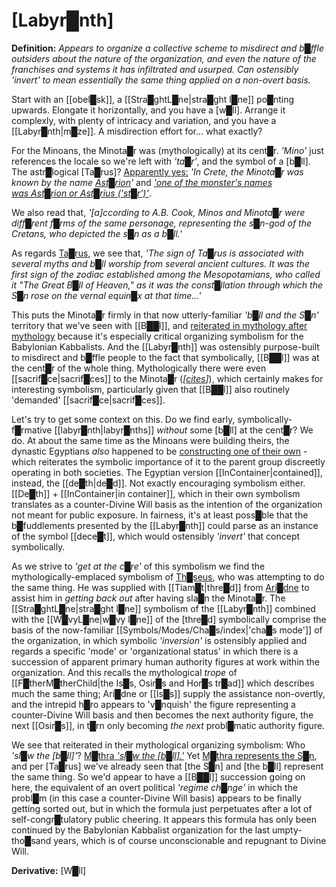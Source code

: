 # **[Labyr█nth]**


**Definition:** *Appears to organize a collective scheme to misdirect and b█ffle outsiders about the nature of the organization, and even the nature of the franchises and systems it has infiltrated and usurped.  Can ostensibly 'invert' to mean essentially the same thing applied on a non-overt basis.*

Start with an [[obel█sk]], a [[Stra█ghtL█ne|stra█ght l█ne]] po█nting upwards.  Elongate it horizontally, and you have a [w█ll].  Arrange it complexly, with plenty of intricacy and variation, and you have a [[Labyr█nth|m█ze]].  A misdirection effort for... what exactly?

For the Minoans, the Minota█r was (mythologically) at its cent█r.  *'Mino'* just references the locale so we're left with *'ta█r'*, and the symbol of a [b█ll].  The astr█logical [Ta█rus]?  [Apparently yes:](https://en.wikipedia.org/wiki/Minotaur#Etymology)  *'In Crete, the Minota█r was known by the name [Ast█rion](https://en.wikipedia.org/wiki/Asterion "Asterion")'* and *['one of the monster's names was Ast█rion or Ast█rius ('st█r')'](https://en.wikipedia.org/wiki/Minotaur#Interpretations)*.

We also read that, *'\[a\]ccording to A.B. Cook, _Minos_ and _Minota█r_ were diff█rent f█rms of the same personage, representing the s█n-god of the Cretans, who depicted the s█n as a b█ll.'*

As regards [Ta█rus](https://en.wikipedia.org/wiki/Taurus_(astrology)#History), we see that, *'The sign of Ta█rus is associated with several myths and b█ll worship from several ancient cultures. It was the first sign of the zodiac established among the Mesopotamians, who called it "The Great B█ll of Heaven," as it was the const█llation through which the S█n rose on the vernal equin█x at that time...'*

This puts the Minota█r firmly in that now utterly-familiar *'b█ll and the S█n'* territory that we've seen with [[B██l]], and [reiterated in mythology after mythology](https://en.wikipedia.org/wiki/Sacred_bull) because it's especially critical organizing symbolism for the Babylonian Kabbalists.  And the [[Labyr█nth]] was ostensibly purpose-built to misdirect and b█ffle people to the fact that symbolically, [[B██l]] was at the cent█r of the whole thing.  Mythologically there were even [[sacrif█ce|sacrif█ces]] to the Minota█r (*\[[cites](https://en.wikipedia.org/wiki/Sacrificial_victims_of_Minotaur)\]*), which certainly makes for interesting symbolism, particularly given that [[B██l]] also routinely 'demanded' [[sacrif█ce|sacrif█ces]].

Let's try to get some context on this.  Do we find early, symbolically-f█rmative [[labyr█nth|labyr█nths]] *without* some [b█ll] at the cent█r?  We do.  At about the same time as the Minoans were building theirs, the dynastic Egyptians *also* happened to be [constructing one of their own](https://en.wikipedia.org/wiki/Labyrinth#The_Egyptian_labyrinth) - which reiterates the symbolic importance of it to the parent group discreetly operating in both societies.  The Egyptian version [[InContainer|contained]], instead, the [[de█th|de█d]].  Not exactly encouraging symbolism either.  [[De█th]] + [[InContainer|in container]], which in their own symbolism translates as a counter-Divine Will basis as the intention of the organization not meant for public exposure.  In fairness, it's at least poss█ble that the b█fuddlements presented by the [[Labyr█nth]] could parse as an instance of the symbol [[dece█t]], which would ostensibly *'invert'* that concept symbolically.

As we strive to *'get at the c█re'* of this symbolism we find the mythologically-emplaced symbolism of [Th█seus](https://en.wikipedia.org/wiki/Theseus), who was attempting to do the same thing.  He was supplied with [[Tiam█t|thre█d]] from [Ari█dne](https://en.wikipedia.org/wiki/Ariadne) to assist him in *getting back out* after having sla█n the Minota█r.  The [[Stra█ghtL█ne|stra█ght l█ne]] symbolism of the [[Labyr█nth]] combined with the [[W█vyL█ne|w█vy l█ne]] of the [thre█d] symbolically comprise the basis of the now-familiar [[Symbols/Modes/Cha█s/index|'cha█s mode']] of the organization, in which symbolic *'inversion'* is ostensibly applied and regards a specific 'mode' or 'organizational status' in which there is a succession of apparent primary human authority figures at work within the organization.  And this recalls the mythological *trope* of [[F█therM█therChild|the Is█s, Osir█s and Hor█s tr█ad]] which describes much the same thing; Ari█dne or [[Is█s]] supply the assistance non-overtly, and the intrepid h█ro appears to 'v█nquish' the figure representing a counter-Divine Will basis and then becomes the next authority figure, the next [[Osir█s]], in t█rn only becoming *the next* probl█matic authority figure.

We see that reiterated in their mythological organizing symbolism: Who *'sl█w the [b█ll]'*?  [M█thra *'sl█w the \[b█ll\].'*](https://en.wikipedia.org/wiki/Mithraism#Bull-slaying_scene)  Yet [M█thra represents the S█n](https://en.wikipedia.org/wiki/Mithra), and per [Ta█rus] we've already seen that [the S█n] and [the b█ll] represent the same thing.  So we'd appear to have a [[B██l]] succession going on here, the equivalent of an overt political *'regime ch█nge'* in which the probl█m (in this case a counter-Divine Will basis) appears to be finally getting sorted out, but in which the formula just perpetuates after a lot of self-congr█tulatory public cheering.  It appears this formula has only been continued by the Babylonian Kabbalist organization for the last umpty-tho█sand years, which is of course unconscionable and repugnant to Divine Will.


**Derivative:** [W█ll]